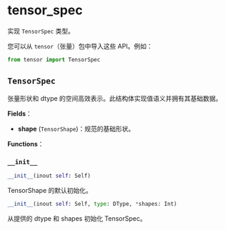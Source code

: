 # tensor_spec

实现 `TensorSpec` 类型。

您可以从 `tensor`（张量）包中导入这些 API。例如：

```python
from tensor import TensorSpec
```

## `TensorSpec`

张量形状和 dtype 的空间高效表示。此结构体实现值语义并拥有其基础数据。

**Fields**：

- **shape** (`TensorShape`)：规范的基础形状。
  
**Functions**：

### `__init__`

```python
__init__(inout self: Self)
```

TensorShape 的默认初始化。

```python
__init__(inout self: Self, type: DType, *shapes: Int)
```

从提供的 dtype 和 shapes 初始化 TensorSpec。
